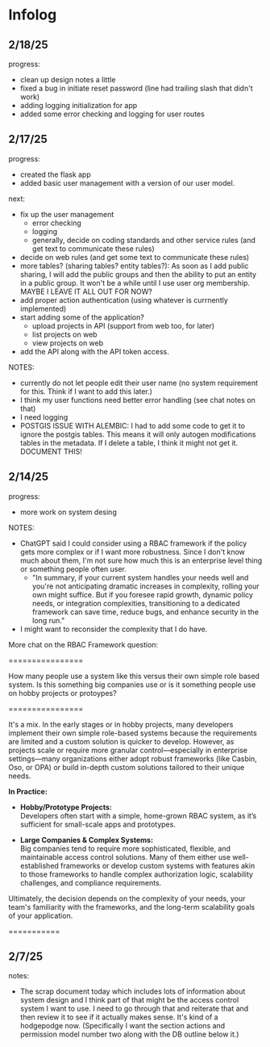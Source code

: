 # Infolog

## 2/18/25

progress:

- clean up design notes a little
- fixed a bug in initiate reset password (line had trailing slash that didn't work)
- adding logging initialization for app
- added some error checking and logging for user routes

## 2/17/25

progress:

- created the flask app
- added basic user management with a version of our user model.

next:

- fix up the user management
    - error checking
    - logging
    - generally, decide on coding standards and other service rules (and get text to communicate these rules)
- decide on web rules (and get some text to communicate these rules)
- more tables? (sharing tables? entity tables?): As soon as I add public sharing, I will add the public groups and then the ability to
    put an entity in a public group. It won't be a while until I use user org membership. MAYBE I LEAVE IT ALL OUT FOR NOW?
- add proper action authentication (using whatever is currnently implemented)
- start adding some of the application?
    - upload projects in API (support from web too, for later)
    - list projects on web
    - view projects on web
- add the API along with the API token access.

NOTES:

- currently do not let people edit their user name (no system requirement for this. Think if I want to add this later.)
- I think my user functions need better error handling (see chat notes on that)
- I need logging
- POSTGIS ISSUE WITH ALEMBIC: I had to add some code to get it to ignore the postgis tables. This means it will only autogen modifications
  tables in the metadata. If I delete a table, I think it might not get it. DOCUMENT THIS!

## 2/14/25

progress:

- more work on system desing

NOTES:

- ChatGPT said I could consider using a RBAC framework if the policy gets more complex or if I want more robustness. Since I don't know much about them, I'm not sure how much this is an enterprise level thing or something people often user.
    - "In summary, if your current system handles your needs well and you're not anticipating dramatic increases in complexity, rolling your own might suffice. But if you foresee rapid growth, dynamic policy needs, or integration complexities, transitioning to a dedicated framework can save time, reduce bugs, and enhance security in the long run."
- I might want to reconsider the complexity that I do have.


More chat on the RBAC Framework question:

================

How many people use a system like this versus their own simple role based system. Is this something big companies use or is it something people use on hobby projects or protoypes?

================

It's a mix. In the early stages or in hobby projects, many developers implement their own simple role-based systems because the requirements are limited and a custom solution is quicker to develop. However, as projects scale or require more granular control—especially in enterprise settings—many organizations either adopt robust frameworks (like Casbin, Oso, or OPA) or build in-depth custom solutions tailored to their unique needs.

**In Practice:**

- **Hobby/Prototype Projects:**  
  Developers often start with a simple, home-grown RBAC system, as it’s sufficient for small-scale apps and prototypes.

- **Large Companies & Complex Systems:**  
  Big companies tend to require more sophisticated, flexible, and maintainable access control solutions. Many of them either use well-established frameworks or develop custom systems with features akin to those frameworks to handle complex authorization logic, scalability challenges, and compliance requirements.

Ultimately, the decision depends on the complexity of your needs, your team's familiarity with the frameworks, and the long-term scalability goals of your application.

===========



## 2/7/25

notes:

- The scrap document today which includes lots of information about system design and I think part of that might be the access control system I want to use.
    I need to go through that and reiterate that and then review it to see if it actually makes sense. It's kind of a hodgepodge now.
    (Specifically I want the section actions and permission model number two along with the DB outline below it.)